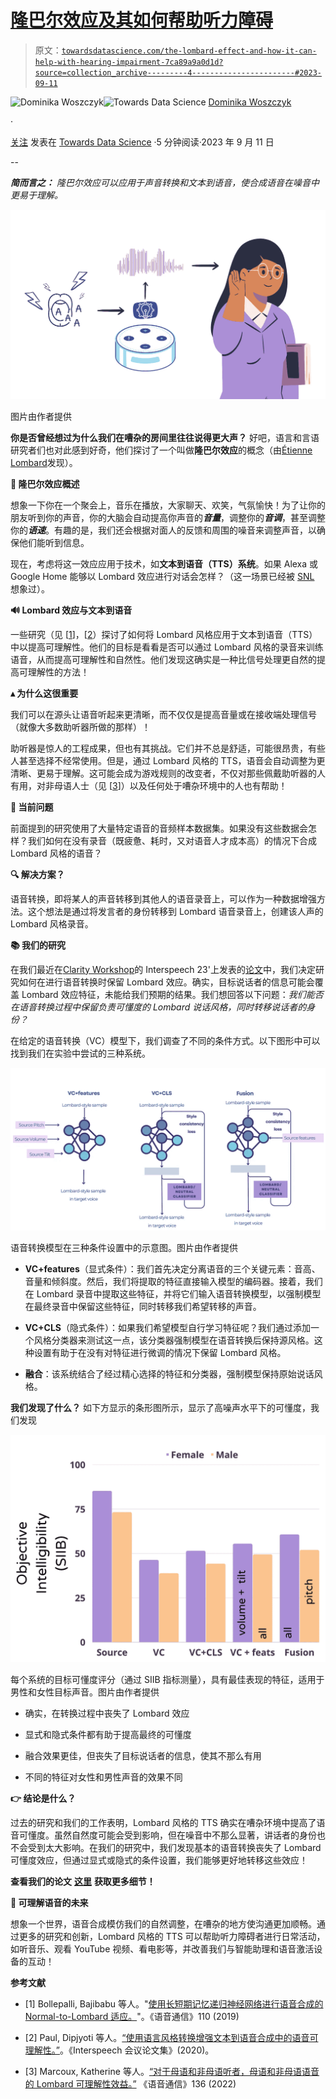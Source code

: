# [隆巴尔效应及其如何帮助听力障碍](https://towardsdatascience.com/the-lombard-effect-and-how-it-can-help-with-hearing-impairment-7ca89a9a0d1d?source=collection_archive---------4-----------------------#2023-09-11)

> 原文：[`towardsdatascience.com/the-lombard-effect-and-how-it-can-help-with-hearing-impairment-7ca89a9a0d1d?source=collection_archive---------4-----------------------#2023-09-11`](https://towardsdatascience.com/the-lombard-effect-and-how-it-can-help-with-hearing-impairment-7ca89a9a0d1d?source=collection_archive---------4-----------------------#2023-09-11)

[](https://medium.com/@domi.math.cece?source=post_page-----7ca89a9a0d1d--------------------------------)![Dominika Woszczyk](https://medium.com/@domi.math.cece?source=post_page-----7ca89a9a0d1d--------------------------------)[](https://towardsdatascience.com/?source=post_page-----7ca89a9a0d1d--------------------------------)![Towards Data Science](https://towardsdatascience.com/?source=post_page-----7ca89a9a0d1d--------------------------------) [Dominika Woszczyk](https://medium.com/@domi.math.cece?source=post_page-----7ca89a9a0d1d--------------------------------)

·

[关注](https://medium.com/m/signin?actionUrl=https%3A%2F%2Fmedium.com%2F_%2Fsubscribe%2Fuser%2Fafc71d29e576&operation=register&redirect=https%3A%2F%2Ftowardsdatascience.com%2Fthe-lombard-effect-and-how-it-can-help-with-hearing-impairment-7ca89a9a0d1d&user=Dominika+Woszczyk&userId=afc71d29e576&source=post_page-afc71d29e576----7ca89a9a0d1d---------------------post_header-----------) 发表在 [Towards Data Science](https://towardsdatascience.com/?source=post_page-----7ca89a9a0d1d--------------------------------) ·5 分钟阅读·2023 年 9 月 11 日[](https://medium.com/m/signin?actionUrl=https%3A%2F%2Fmedium.com%2F_%2Fvote%2Ftowards-data-science%2F7ca89a9a0d1d&operation=register&redirect=https%3A%2F%2Ftowardsdatascience.com%2Fthe-lombard-effect-and-how-it-can-help-with-hearing-impairment-7ca89a9a0d1d&user=Dominika+Woszczyk&userId=afc71d29e576&source=-----7ca89a9a0d1d---------------------clap_footer-----------)

--

[](https://medium.com/m/signin?actionUrl=https%3A%2F%2Fmedium.com%2F_%2Fbookmark%2Fp%2F7ca89a9a0d1d&operation=register&redirect=https%3A%2F%2Ftowardsdatascience.com%2Fthe-lombard-effect-and-how-it-can-help-with-hearing-impairment-7ca89a9a0d1d&source=-----7ca89a9a0d1d---------------------bookmark_footer-----------)

***简而言之：*** *隆巴尔效应可以应用于声音转换和文本到语音，使合成语音在噪音中更易于理解。*

![](img/fb13d1e55c912183df8d7220403c43f6.png)

图片由作者提供

**你是否曾经想过为什么我们在嘈杂的房间里往往说得更大声？** 好吧，语言和言语研究者们也对此感到好奇，他们探讨了一个叫做**隆巴尔效应**的概念（由[Étienne Lombard](https://en.wikipedia.org/wiki/%C3%89tienne_Lombard)发现）。

**💬 隆巴尔效应概述**

想象一下你在一个聚会上，音乐在播放，大家聊天、欢笑，气氛愉快！为了让你的朋友听到你的声音，你的大脑会自动提高你声音的***音量***，调整你的***音调***，甚至调整你的***语速***。有趣的是，我们还会根据对面人的反馈和周围的噪音来调整声音，以确保他们能听到信息。

现在，考虑将这一效应应用于技术，如**文本到语音（TTS）系统**。如果 Alexa 或 Google Home 能够以 Lombard 效应进行对话会怎样？（这一场景已经被 [SNL](https://www.youtube.com/watch?v=YvT_gqs5ETk) 想象过）。

**🔊 Lombard 效应与文本到语音**

一些研究（见 [[1](https://www.pure.ed.ac.uk/ws/portalfiles/portal/84260765/Normal_to_Lombard_Adaptation_BOLLEPALLI_DoA180419_AFV.pdf)]，[[2](https://dipjyoti92.github.io/TTS-Style-Transfer/)）探讨了如何将 Lombard 风格应用于文本到语音（TTS）中以提高可理解性。他们的目标是看看是否可以通过 Lombard 风格的录音来训练语音，从而提高可理解性和自然性。他们发现这确实是一种比信号处理更自然的提高可理解性的方法！

**▴ 为什么这很重要**

我们可以在源头让语音听起来更清晰，而不仅仅是提高音量或在接收端处理信号（就像大多数助听器所做的那样）！

助听器是惊人的工程成果，但也有其挑战。它们并不总是舒适，可能很昂贵，有些人甚至选择不经常使用。但是，通过 Lombard 风格的 TTS，语音会自动调整为更清晰、更易于理解。这可能会成为游戏规则的改变者，不仅对那些佩戴助听器的人有用，对非母语人士（见 [[3](https://www.sciencedirect.com/science/article/pii/S016763932100131X)]）以及任何处于嘈杂环境中的人也有帮助！

**🚩 当前问题**

前面提到的研究使用了大量特定语音的音频样本数据集。如果没有这些数据会怎样？我们如何在没有录音（既疲惫、耗时，又对语音人才成本高）的情况下合成 Lombard 风格的语音？

**🔍 解决方案？**

语音转换，即将某人的声音转移到其他人的语音录音上，可以作为一种数据增强方法。这个想法是通过将发言者的身份转移到 Lombard 语音录音上，创建该人声的 Lombard 风格录音。

**📚 我们的研究**

在我们最近在[Clarity Workshop](https://claritychallenge.org/clarity2023-workshop/programme.html)的 Interspeech 23'上发表的[论文](https://www.amazon.science/publications/voice-conversion-for-lombard-speaking-style-with-implicit-and-explicit-acoustic-feature-conditioning)中，我们决定研究如何在进行语音转换时保留 Lombard 效应。确实，目标说话者的信息可能会覆盖 Lombard 效应特征，未能给我们预期的结果。我们想回答以下问题：*我们能否在语音转换过程中保留负责可懂度的 Lombard 说话风格，同时转移说话者的身份？*

在给定的语音转换（VC）模型下，我们调查了不同的条件方式。以下图形中可以找到我们在实验中尝试的三种系统。

![](img/0b5d66c4cd64a63ae90a381268bce26f.png)

语音转换模型在三种条件设置中的示意图。图片由作者提供

+   **VC+features**（显式条件）：我们首先决定分离语音的三个关键元素：音高、音量和倾斜度。然后，我们将提取的特征直接输入模型的编码器。接着，我们在 Lombard 录音中提取这些特征，并将它们输入语音转换模型，以强制模型在最终录音中保留这些特征，同时转移我们希望转移的声音。

+   **VC+CLS**（隐式条件）：如果我们希望模型自行学习特征呢？我们通过添加一个风格分类器来测试这一点，该分类器强制模型在语音转换后保持源风格。这种设置有助于在没有对特征进行微调的情况下保留 Lombard 风格。

+   **融合**：该系统结合了经过精心选择的特征和分类器，强制模型保持原始说话风格。

**我们发现了什么？** 如下方显示的条形图所示，显示了高噪声水平下的可懂度，我们发现

![](img/53d10b597f03bcc3cfb5b3d032eae332.png)

每个系统的目标可懂度评分（通过 SIIB 指标测量），具有最佳表现的特征，适用于男性和女性目标声音。图片由作者提供

+   确实，在转换过程中丧失了 Lombard 效应

+   显式和隐式条件都有助于提高最终的可懂度

+   融合效果更佳，但丧失了目标说话者的信息，使其不那么有用

+   不同的特征对女性和男性声音的效果不同

**👉 结论是什么？**

过去的研究和我们的工作表明，Lombard 风格的 TTS 确实在嘈杂环境中提高了语音可懂度。虽然自然度可能会受到影响，但在噪音中不那么显著，讲话者的身份也不会受到太大影响。在我们的研究中，我们发现基本的语音转换丧失了 Lombard 可懂度效应，但通过显式或隐式的条件设置，我们能够更好地转移这些效应！

**查看我们的论文** [**这里**](https://www.amazon.science/publications/voice-conversion-for-lombard-speaking-style-with-implicit-and-explicit-acoustic-feature-conditioning) **获取更多细节！**

**🚀 可理解语音的未来**

想象一个世界，语音合成模仿我们的自然调整，在嘈杂的地方使沟通更加顺畅。通过更多的研究和创新，Lombard 风格的 TTS 可以帮助听力障碍者进行日常活动，如听音乐、观看 YouTube 视频、看电影等，并改善我们与智能助理和语音激活设备的互动！

**参考文献**

- [1] Bollepalli, Bajibabu 等人。"[使用长短期记忆递归神经网络进行语音合成的 Normal-to-Lombard 适应。](https://www.pure.ed.ac.uk/ws/portalfiles/portal/84260765/Normal_to_Lombard_Adaptation_BOLLEPALLI_DoA180419_AFV.pdf)"。《语音通信》110 (2019)

- [2] Paul, Dipjyoti 等人。[“使用语言风格转换增强文本到语音合成中的语音可理解性。”](https://www.isca-speech.org/archive_v0/Interspeech_2020/pdfs/2793.pdf)。《Interspeech 会议论文集》(2020)。

- [3] Marcoux, Katherine 等人。[“对于母语和非母语听者，母语和非母语语音的 Lombard 可理解性效益。”](https://www.sciencedirect.com/science/article/pii/S016763932100131X#:~:text=These%20studies%20on%20non%2Dnative,influences%20of%20the%20native%20language.) 《语音通信》136 (2022)

